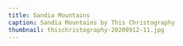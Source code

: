 ```yaml
---
title: Sandia Mountains
caption: Sandia Mountains by This Christography
thumbnail: thischristography-20200912-11.jpg
---
```

